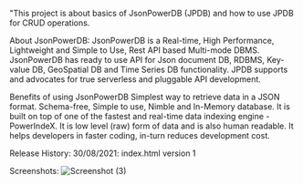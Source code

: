 "This project is about basics of JsonPowerDB (JPDB) and how to use JPDB for CRUD operations.

About JsonPowerDB:
JsonPowerDB is a Real-time, High Performance, Lightweight and Simple to Use, Rest API based Multi-mode DBMS. JsonPowerDB has ready to use API for Json document DB, RDBMS, Key-value DB, GeoSpatial DB and Time Series DB functionality. JPDB supports and advocates for true serverless and pluggable API development.


Benefits of using JsonPowerDB
Simplest way to retrieve data in a JSON format.
Schema-free, Simple to use, Nimble and In-Memory database.
It is built on top of one of the fastest and real-time data indexing engine - PowerIndeX.
It is low level (raw) form of data and is also human readable.
It helps developers in faster coding, in-turn reduces development cost.

Release History:
30/08/2021: index.html version 1

Screenshots:
![Screenshot (3)](https://user-images.githubusercontent.com/63916324/131324792-0ce610b2-13b2-498a-b3c1-da2c9a3f20fa.png)
